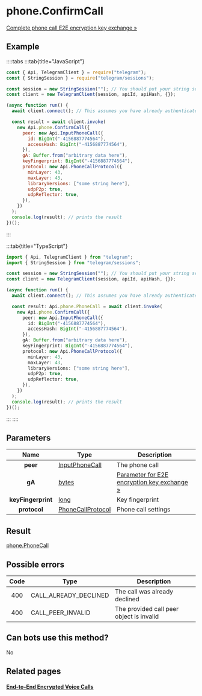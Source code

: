 # phone.ConfirmCall

[Complete phone call E2E encryption key exchange »](https://core.telegram.org/api/end-to-end/voice-calls)

## Example

::::tabs
:::tab{title="JavaScript"}

```js
const { Api, TelegramClient } = require("telegram");
const { StringSession } = require("telegram/sessions");

const session = new StringSession(""); // You should put your string session here
const client = new TelegramClient(session, apiId, apiHash, {});

(async function run() {
  await client.connect(); // This assumes you have already authenticated with .start()

  const result = await client.invoke(
    new Api.phone.ConfirmCall({
      peer: new Api.InputPhoneCall({
        id: BigInt("-4156887774564"),
        accessHash: BigInt("-4156887774564"),
      }),
      gA: Buffer.from("arbitrary data here"),
      keyFingerprint: BigInt("-4156887774564"),
      protocol: new Api.PhoneCallProtocol({
        minLayer: 43,
        maxLayer: 43,
        libraryVersions: ["some string here"],
        udpP2p: true,
        udpReflector: true,
      }),
    })
  );
  console.log(result); // prints the result
})();
```

:::

:::tab{title="TypeScript"}

```ts
import { Api, TelegramClient } from "telegram";
import { StringSession } from "telegram/sessions";

const session = new StringSession(""); // You should put your string session here
const client = new TelegramClient(session, apiId, apiHash, {});

(async function run() {
  await client.connect(); // This assumes you have already authenticated with .start()

  const result: Api.phone.PhoneCall = await client.invoke(
    new Api.phone.ConfirmCall({
      peer: new Api.InputPhoneCall({
        id: BigInt("-4156887774564"),
        accessHash: BigInt("-4156887774564"),
      }),
      gA: Buffer.from("arbitrary data here"),
      keyFingerprint: BigInt("-4156887774564"),
      protocol: new Api.PhoneCallProtocol({
        minLayer: 43,
        maxLayer: 43,
        libraryVersions: ["some string here"],
        udpP2p: true,
        udpReflector: true,
      }),
    })
  );
  console.log(result); // prints the result
})();
```

:::
::::

## Parameters

|        Name        | Type                                                                  | Description                                                                                         |
| :----------------: | --------------------------------------------------------------------- | --------------------------------------------------------------------------------------------------- |
|      **peer**      | [InputPhoneCall](https://core.telegram.org/type/InputPhoneCall)       | The phone call                                                                                      |
|       **gA**       | [bytes](https://core.telegram.org/type/bytes)                         | [Parameter for E2E encryption key exchange »](https://core.telegram.org/api/end-to-end/voice-calls) |
| **keyFingerprint** | [long](https://core.telegram.org/type/long)                           | Key fingerprint                                                                                     |
|    **protocol**    | [PhoneCallProtocol](https://core.telegram.org/type/PhoneCallProtocol) | Phone call settings                                                                                 |

## Result

[phone.PhoneCall](https://core.telegram.org/type/phone.PhoneCall)

## Possible errors

| Code | Type                  | Description                              |
| :--: | --------------------- | ---------------------------------------- |
| 400  | CALL_ALREADY_DECLINED | The call was already declined            |
| 400  | CALL_PEER_INVALID     | The provided call peer object is invalid |

## Can bots use this method?

No

## Related pages

#### [End-to-End Encrypted Voice Calls](https://core.telegram.org/api/end-to-end/voice-calls)

